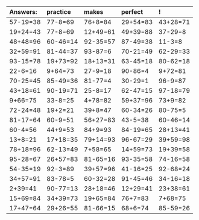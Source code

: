 | Answers: | practice | makes | perfect | ! |
| :--- | :--- | :--- | :--- | :--- |
| 57-19=38 | 77-8=69 | 76+8=84 | 29+54=83 | 43+28=71 | 
| 19+24=43 | 77-8=69 | 12+49=61 | 49+39=88 | 37-29=8 | 
| 48+48=96 | 60-46=14 | 92-35=57 | 87-49=38 | 11-3=8 | 
| 32+59=91 | 81-44=37 | 93-87=6 | 70-21=49 | 62-29=33 | 
| 93-15=78 | 19+73=92 | 18+13=31 | 63-45=18 | 80-62=18 | 
| 22-6=16 | 9+64=73 | 27-9=18 | 90-86=4 | 9+72=81 | 
| 70-25=45 | 85-49=36 | 81-77=4 | 30-29=1 | 96-9=87 | 
| 43+18=61 | 90-19=71 | 25-8=17 | 62-47=15 | 97-18=79 | 
| 9+66=75 | 33-8=25 | 4+78=82 | 59+37=96 | 73+9=82 | 
| 72-24=48 | 19+2=21 | 39+8=47 | 60-34=26 | 80-75=5 | 
| 81-17=64 | 60-9=51 | 56+27=83 | 43-5=38 | 60-46=14 | 
| 60-4=56 | 44+9=53 | 84+9=93 | 84-19=65 | 28+13=41 | 
| 13+8=21 | 17+18=35 | 79+14=93 | 96-67=29 | 39+59=98 | 
| 78+18=96 | 62-13=49 | 7+58=65 | 14+59=73 | 19+39=58 | 
| 95-28=67 | 26+57=83 | 81-65=16 | 93-35=58 | 74-16=58 | 
| 54-35=19 | 92-3=89 | 39+57=96 | 41-16=25 | 92-68=24 | 
| 34+57=91 | 83-78=5 | 60-32=28 | 91-45=46 | 34-16=18 | 
| 2+39=41 | 90-77=13 | 28+18=46 | 12+29=41 | 23+38=61 | 
| 15+69=84 | 34+39=73 | 19+65=84 | 76+7=83 | 7+68=75 | 
| 17+47=64 | 29+26=55 | 81-66=15 | 68+6=74 | 85-59=26 | 
